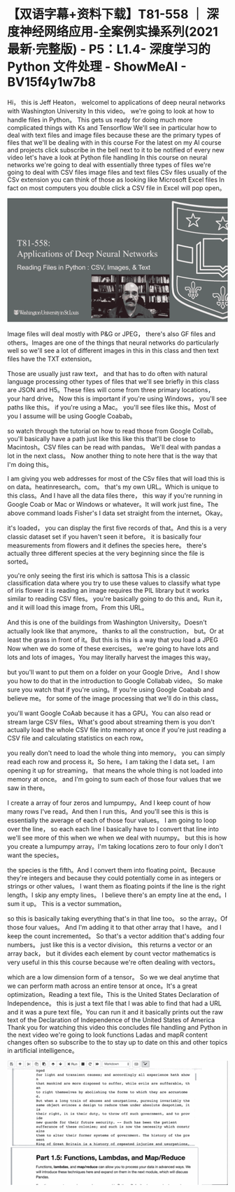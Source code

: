 # 【双语字幕+资料下载】T81-558 ｜ 深度神经网络应用-全案例实操系列(2021最新·完整版) - P5：L1.4- 深度学习的 Python 文件处理 - ShowMeAI - BV15f4y1w7b8

Hi， this is Jeff Heaton， welcomel to applications of deep neural networks with Washington University In this video。 we're going to look at how to handle files in Python。 This gets us ready for doing much more complicated things with Ks and Tensorflow We'll see in particular how to deal with text files and image files because these are the primary types of files that we'll be dealing with in this course For the latest on my AI course and projects click subscribe in the bell next to it to be notified of every new video let's have a look at Python file handling In this course on neural networks we're going to deal with essentially three types of files we're going to deal with CSV files image files and text files CSv files usually of the CSv extension you can think of those as looking like Microsoft Excel files In fact on most computers you double click a CSV file in Excel will pop open。



![](img/ded2748bf56fd1a0965825e0ddc84ca6_1.png)

Image files will deal mostly with P&G or JPEG， there's also GF files and others。Images are one of the things that neural networks do particularly well so we'll see a lot of different images in this in this class and then text files have the TXT extension。

 Those are usually just raw text， and that has to do often with natural language processing other types of files that we'll see briefly in this class are JSON and H5。These files will come from three primary locations， your hard drive。 Now this is important if you're using Windows， you'll see paths like this。 if you're using a Mac。 you'll see files like this。Most of you I assume will be using Google Coabab。

 so watch through the tutorial on how to read those from Google Collab。 you'll basically have a path just like this like this that'll be close to Macintosh。CSV files can be read with pandas。 We'll deal with pandas a lot in the next class。 Now another thing to note here that is the way that I'm doing this。

I am giving you web addresses for most of the CSv files that will load this is on data。heatinresearch。com。 that's my own URL。Which is unique to this class。And I have all the data files there， this way if you're running in Google Coab or Mac or Windows or whatever。It will work just fine。The above command loads Fisher's I data set straight from the internet。Okay。

 it's loaded， you can display the first five records of that。And this is a very classic dataset set if you haven't seen it before。 it is basically four measurements from flowers and it defines the species here。 there's actually three different species at the very beginning since the file is sorted。

 you're only seeing the first iris which is sattosa This is a classic classification data where you try to use these values to classify what type of iris flower it is reading an image requires the PIL library but it works similar to reading CSV files。 you're basically going to do this and。Run it， and it will load this image from。From this URL。

And this is one of the buildings from Washington University。Doesn't actually look like that anymore。 thanks to all the construction， but。Or at least the grass in front of it。But this is this is a way that you load a JPEG Now when we do some of these exercises。 we're going to have lots and lots and lots of images。You may literally harvest the images this way。

 but you'll want to put them on a folder on your Google Drive。 And I show you how to do that in the introduction to Google Collabab video。 So make sure you watch that if you're using。If you're using Google Coabab and believe me。 for some of the image processing that we'll do in this class。

 you'll want Google CoAab because it has a GPU。You can also read or stream large CSV files。What's good about streaming them is you don't actually load the whole CSV file into memory at once if you're just reading a CSV file and calculating statistics on each row。

 you really don't need to load the whole thing into memory。 you can simply read each row and process it。So here。I am taking the I data set。I am opening it up for streaming， that means the whole thing is not loaded into memory at once。 and I'm going to sum each of those four values that we saw in there。

I create a array of four zeros and lumpumpy。And I keep count of how many rows I've read。And then I run this。And you'll see this is this is essentially the average of each of those four values。 I am going to loop over the line， so each each line I basically have to I convert that line into we'll see more of this when we when we deal with nuumpy。 but this is how you create a lumpumpy array。I'm taking locations zero to four only I don't want the species。

 the species is the fifth。And I convert them into floating point。Because they're integers and because they could potentially come in as integers or strings or other values。 I want them as floating points if the line is the right length。I skip any empty lines。 I believe there's an empty line at the end。I sum it up。 This is a vector summation。

 so this is basically taking everything that's in that line too。 so the array。Of those four values。 And I'm adding it to that other array that I have。 and I keep the count incremented。 So that's a vector addition that's adding four numbers。 just like this is a vector division。 this returns a vector or an array back， but it divides each element by count vector mathematics is very useful in this this course because we're often dealing with vectors。

 which are a low dimension form of a tensor。 So we we deal anytime that we can perform math across an entire tensor at once。It's a great optimization。Reading a text file。This is the United States Declaration of Independence。 this is just a text file that I was able to find that had a URL and it was a pure text file。You can run it and it basically prints out the raw text of the Declaration of Independence of the United States of America Thank you for watching this video this concludes file handling and Python in the next video we're going to look functions Ladas and mapR content changes often so subscribe to the to stay up to date on this and other topics in artificial intelligence。



![](img/ded2748bf56fd1a0965825e0ddc84ca6_3.png)